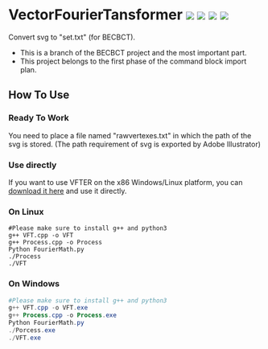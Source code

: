 # VectorFourierTansformer [![](https://img.shields.io/badge/License-GPL-green)](https://github.com/Blukdev/BECBCT/blob/main/LICENSE) ![](https://img.shields.io/badge/OS-Windows/Linux-blue) ![](https://img.shields.io/badge/Author-Lampese-success) ![](https://img.shields.io/badge/Collaborator-KCN-success)
Convert svg to "set.txt" (for BECBCT).

- This is a branch of the BECBCT project and the most important part.
- This project belongs to the first phase of the command block import plan.
## How To Use
### Ready To Work
You need to place a file named "rawvertexes.txt" in which the path of the svg is stored. (The path requirement of svg is exported by Adobe Illustrator)
### Use directly
If you want to use VFTER on the x86 Windows/Linux platform, you can [download it here](https://github.com/Blukdev/VectorFourierrTansformer/releases/tag/v0.1) and use it directly.
### On Linux
```console
#Please make sure to install g++ and python3
g++ VFT.cpp -o VFT
g++ Process.cpp -o Process
Python FourierMath.py
./Process
./VFT
```
### On Windows
```powershell
#Please make sure to install g++ and python3
g++ VFT.cpp -o VFT.exe
g++ Process.cpp -o Process.exe
Python FourierMath.py
./Porcess.exe
./VFT.exe
```
